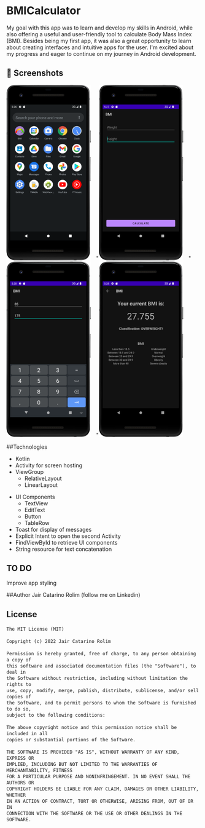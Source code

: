 # BMICalculator

My goal with this app was to learn and develop my skills in Android, while also offering a useful and user-friendly tool to calculate Body Mass Index (BMI). Besides being my first app, it was also a great opportunity to learn about creating interfaces and intuitive apps for the user. I'm excited about my progress and eager to continue on my journey in Android development.

## :camera_flash: Screenshots
<!-- You can add more screenshots here if you like -->
<img src="https://github.com/JairRolim/BMICalculator/blob/master/Tela%201%20.png" width="220">&emsp;"<img src="https://github.com/JairRolim/BMICalculator/blob/master/Tela%202.png" width="220">&emsp;"<img src="https://github.com/JairRolim/BMICalculator/blob/master/Tela%203%20.png" width="220">&emsp;"<img src="https://github.com/JairRolim/BMICalculator/blob/master/Tela%204.png" width="220"/>

##Technologies

* Kotlin
* Activity for screen hosting
* ViewGroup
    * RelativeLayout
    * LinearLayout
- UI Components
  - TextView
  - EditText
  - Button
  - TableRow
- Toast for display of messages
- Explicit Intent to open the second Activity
- FindViewById to retrieve UI components
- String resource for text concatenation


## TO DO
Improve app styling

##Author
Jair Catarino Rolim (follow me on Linkedin)

## License
```
The MIT License (MIT)

Copyright (c) 2022 Jair Catarino Rolim

Permission is hereby granted, free of charge, to any person obtaining a copy of
this software and associated documentation files (the "Software"), to deal in
the Software without restriction, including without limitation the rights to
use, copy, modify, merge, publish, distribute, sublicense, and/or sell copies of
the Software, and to permit persons to whom the Software is furnished to do so,
subject to the following conditions:

The above copyright notice and this permission notice shall be included in all
copies or substantial portions of the Software.

THE SOFTWARE IS PROVIDED "AS IS", WITHOUT WARRANTY OF ANY KIND, EXPRESS OR
IMPLIED, INCLUDING BUT NOT LIMITED TO THE WARRANTIES OF MERCHANTABILITY, FITNESS
FOR A PARTICULAR PURPOSE AND NONINFRINGEMENT. IN NO EVENT SHALL THE AUTHORS OR
COPYRIGHT HOLDERS BE LIABLE FOR ANY CLAIM, DAMAGES OR OTHER LIABILITY, WHETHER
IN AN ACTION OF CONTRACT, TORT OR OTHERWISE, ARISING FROM, OUT OF OR IN
CONNECTION WITH THE SOFTWARE OR THE USE OR OTHER DEALINGS IN THE SOFTWARE.
```
